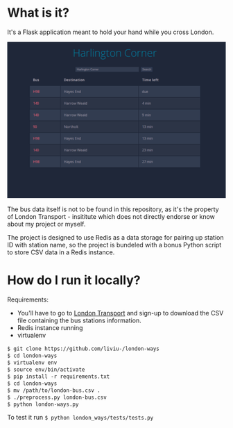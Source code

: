 What is it?
===========

It's a Flask application meant to hold your hand while you cross London.

![browser-screenshot](/screenshot.png?raw=true)

The bus data itself is not to be found in this repository, as it's the property of London Transport - insititute which does not directly endorse or know about my project or myself.

The project is designed to use Redis as a data storage for pairing up station ID with station name, so the project is bundeled with a bonus Python script to store CSV data in a Redis instance.

How do I run it locally?
==========

Requirements: 
* You'll have to go to [London Transport](https://www.tfl.gov.uk/info-for/open-data-users/) and sign-up to download the CSV file containing the bus stations information.
* Redis instance running
* virtualenv

```
$ git clone https://github.com/liviu-/london-ways
$ cd london-ways
$ virtualenv env
$ source env/bin/activate
$ pip install -r requirements.txt
$ cd london-ways
$ mv /path/to/london-bus.csv .
$ ./preprocess.py london-bus.csv
$ python london-ways.py
```

To test it run `$ python london_ways/tests/tests.py`
